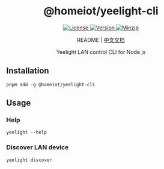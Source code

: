 <h1 align="center">@homeiot/yeelight-cli</h1>

<p align="center">
  <a href="https://github.com/qq15725/homeiot/blob/master/LICENSE" class="mr-3">
    <img src="https://img.shields.io/npm/l/homeiot.svg" alt="License">
  </a>
  <a href="https://www.npmjs.com/package/@homeiot/yeelight-cli">
    <img src="https://img.shields.io/npm/v/@homeiot/yeelight-cli.svg" alt="Version">
  </a>
  <a href="https://cdn.jsdelivr.net/npm/@homeiot/yeelight-cli/dist/index.mjs">
    <img src="https://img.shields.io/bundlephobia/minzip/@homeiot/yeelight-cli" alt="Minzip">
  </a>
</p>

<p align="center">README | <a href="README_zh.md">中文文档</a></p>

<p align="center">Yeelight LAN control CLI for Node.js</p>

## Installation

```shell
pnpm add -g @homeiot/yeelight-cli
```

## Usage

### Help

```shell
yeelight --help
```

### Discover LAN device

```shell
yeelight discover
```
